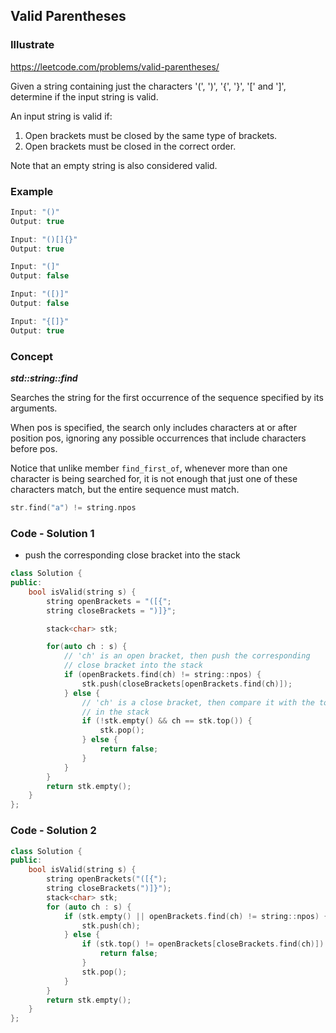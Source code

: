 ## Valid Parentheses
### Illustrate
<https://leetcode.com/problems/valid-parentheses/>

Given a string containing just the characters '(', ')', '{', '}', '[' and ']', determine if the input string is valid.

An input string is valid if:

1. Open brackets must be closed by the same type of brackets.
2. Open brackets must be closed in the correct order.

Note that an empty string is also considered valid.

### Example
```c
Input: "()"
Output: true

Input: "()[]{}"
Output: true

Input: "(]"
Output: false

Input: "([)]"
Output: false

Input: "{[]}"
Output: true
```

### Concept
**_std::string::find_**

Searches the string for the first occurrence of the sequence specified by its arguments.

When pos is specified, the search only includes characters at or after position pos, ignoring any possible occurrences that include characters before pos.

Notice that unlike member `find_first_of`, whenever more than one character is being searched for, it is not enough that just one of these characters match, but the entire sequence must match.

```c
str.find("a") != string.npos
```

### Code - Solution 1
- push the corresponding close bracket into the stack

```cpp
class Solution {
public:
    bool isValid(string s) {
        string openBrackets = "([{";
        string closeBrackets = ")]}";

        stack<char> stk;

        for(auto ch : s) {
            // 'ch' is an open bracket, then push the corresponding
            // close bracket into the stack
            if (openBrackets.find(ch) != string::npos) {
                stk.push(closeBrackets[openBrackets.find(ch)]);
            } else {
                // 'ch' is a close bracket, then compare it with the top element
                // in the stack
                if (!stk.empty() && ch == stk.top()) {
                    stk.pop();
                } else {
                    return false;
                }
            }
        }
        return stk.empty();
    }
};
```

### Code - Solution 2
```cpp
class Solution {
public:
    bool isValid(string s) {
        string openBrackets("([{");
        string closeBrackets(")]}");
        stack<char> stk;
        for (auto ch : s) {
            if (stk.empty() || openBrackets.find(ch) != string::npos) {
                stk.push(ch);
            } else {
                if (stk.top() != openBrackets[closeBrackets.find(ch)]) {
                    return false;
                }
                stk.pop();
            }
        }
        return stk.empty();
    }
};
```